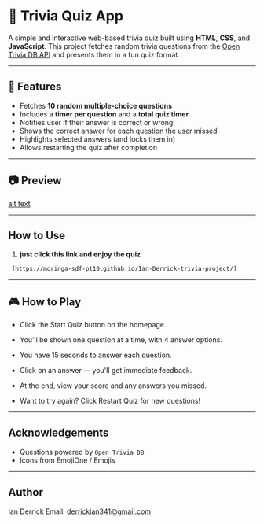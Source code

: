 # 🎯 Trivia Quiz App

A simple and interactive web-based trivia quiz built using **HTML**, **CSS**, and **JavaScript**. This project fetches random trivia questions from the [Open Trivia DB API](https://opentdb.com/api_config.php) and presents them in a fun quiz format.

---

## 🚀 Features

-  Fetches **10 random multiple-choice questions**
-  Includes a **timer per question** and a **total quiz timer**
-  Notifies user if their answer is correct or wrong
-  Shows the correct answer for each question the user missed
-  Highlights selected answers (and locks them in)
-  Allows restarting the quiz after completion

---

## 📷 Preview

[alt text](<assets/Screenshot 2025-04-17 132316.png>)

 <!-- Add a screenshot if you like -->

---

##  How to Use

1. **just click this link and enjoy the quiz**

```bash
 [https://moringa-sdf-pt10.github.io/Ian-Derrick-trivia-project/]
```

---
## 🎮 How to Play
- Click the Start Quiz button on the homepage.

- You’ll be shown one question at a time, with 4 answer options.

- You have 15 seconds to answer each question.

- Click on an answer — you'll get immediate feedback.

- At the end, view your score and any answers you missed.

- Want to try again? Click Restart Quiz for new questions!

---

## Acknowledgements
- Questions powered by `Open Trivia DB`
- Icons from EmojiOne / Emojis
---

## Author
Ian Derrick
Email: derrickian341@gmail.com
